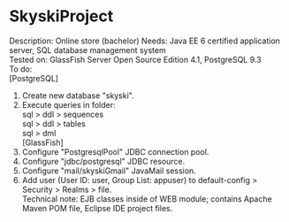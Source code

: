 SkyskiProject
=============

Description: Online store (bachelor)
Needs: Java EE 6 certified application server, SQL database management system  
Tested on: GlassFish Server Open Source Edition 4.1, PostgreSQL 9.3  
To do:  
[PostgreSQL]  
1.  Create new database "skyski".  
2.  Execute queries in folder:  
sql > ddl > sequences  
sql > ddl > tables  
sql > dml  
[GlassFish]  
3.  Configure "PostgresqlPool" JDBC connection pool.  
4.  Configure "jdbc/postgresql" JDBC resource.  
5.  Configure "mail/skyskiGmail" JavaMail session.  
6.  Add user (User ID: user, Group List: appuser) to default-config > Security > Realms > file.  
Technical note: EJB classes inside of WEB module; contains Apache Maven POM file, Eclipse IDE project files.  
